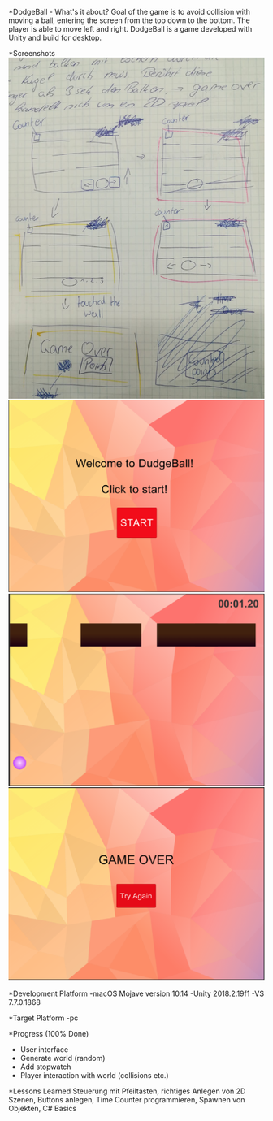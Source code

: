 *DodgeBall - What's it about?
Goal of the game is to avoid collision with moving a ball, entering the screen from the top down to the bottom. The player is able to move left and right. DodgeBall is a game developed with Unity and build for desktop. 

*Screenshots
![Concept](./Screenshots/DodgeBall.jpeg)
![Welcome](./Screenshots/Welcome.png)
![MainScrene](./Screenshots/MainScrene.png)
![GameOver](./Screenshots/GameOver.png)

*Development Platform
-macOS Mojave version 10.14
-Unity 2018.2.19f1
-VS 7.7.0.1868

*Target Platform
-pc

*Progress (100% Done)
- User interface
- Generate world (random)
- Add stopwatch
- Player interaction with world (collisions etc.)

*Lessons Learned
Steuerung mit Pfeiltasten, richtiges Anlegen von 2D Szenen, Buttons anlegen, Time Counter programmieren, Spawnen von Objekten, C# Basics

